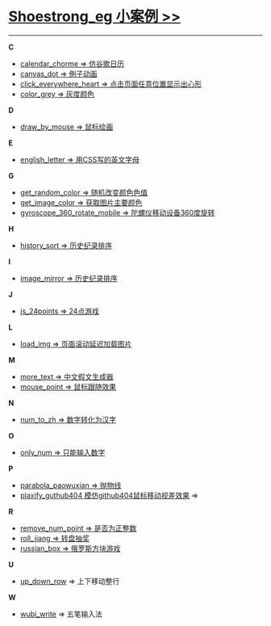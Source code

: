 # **[Shoestrong_eg 小案例 >>](http://eg.shoestrong.cc)**

***

**C**
* [calendar_chorme => 仿谷歌日历](http://eg.shoestrong.cc/eg/calendar_chorme/) 
* [canvas_dot => 例子动画](http://eg.shoestrong.cc/eg/canvas_dot/)
* [click_everywhere_heart => 点击页面任意位置显示出心形](http://eg.shoestrong.cc/eg/click_everywhere_heart/)
* [color_grey => 灰度颜色](http://eg.shoestrong.cc/eg/color_grey/)


**D**
* [draw_by_mouse => 鼠标绘画](http://eg.shoestrong.cc/eg/draw_by_mouse/)



**E**
* [english_letter => 用CSS写的英文字母](http://eg.shoestrong.cc/eg/english_letter/)



**G**
* [get_random_color => 随机改变颜色色值](http://eg.shoestrong.cc/eg/get_random_color/)
* [get_image_color => 获取图片主要颜色](http://eg.shoestrong.cc/eg/get_image_color/)
* [gyroscope_360_rotate_mobile => 陀螺仪移动设备360度旋转](http://eg.shoestrong.cc/eg/gyroscope_360_rotate_mobile/)



**H**
* [history_sort => 历史纪录排序](http://eg.shoestrong.cc/eg/history_sort/)



**I**
* [image_mirror => 历史纪录排序](http://eg.shoestrong.cc/eg/image_mirror/)



**J**
* [js_24points => 24点游戏](http://eg.shoestrong.cc/eg/js_24points/)



**L**
* [load_img => 页面滚动延迟加载图片](http://eg.shoestrong.cc/eg/load_img/)



**M**
* [more_text => 中文假文生成器](http://eg.shoestrong.cc/eg/more_text/)
* [mouse_point => 鼠标跟随效果](http://eg.shoestrong.cc/eg/mouse_point/)



**N**
* [num_to_zh => 数字转化为汉字](http://eg.shoestrong.cc/eg/num_to_zh/)



**O**
* [only_num => 只能输入数字](http://eg.shoestrong.cc/eg/only_num/)



**P**
* [parabola_paowuxian => 抛物线](http://eg.shoestrong.cc/eg/parabola_paowuxian/)
* [plaxify_guthub404 模仿github404鼠标移动视差效果](http://eg.shoestrong.cc/eg/plaxify_guthub404/) =>



**R**
* [remove_num_point => 是否为正整数](http://eg.shoestrong.cc/eg/remove_num_point/)
* [roll_jiang => 转盘抽奖](http://eg.shoestrong.cc/eg/roll_jiang/)
* [russian_box => 俄罗斯方块游戏](http://eg.shoestrong.cc/eg/russian_box/)



**U**
* [up_down_row](http://eg.shoestrong.cc/test/up_down_row) => 上下移动整行



**W**
* [wubi_write](http://eg.shoestrong.cc/eg/wubi_write/) => 五笔输入法



